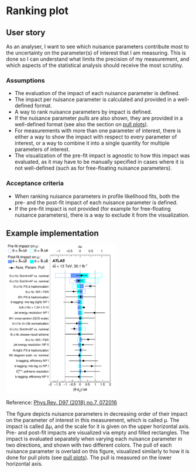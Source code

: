 # Ranking plot

## User story
As an analyser, I want to see which nuisance parameters contribute most to the uncertainty on the parameter(s) of interest that I am measuring.
This is done so I can understand what limits the precision of my measurement, and which aspects of the statistical analysis should receive the most scrutiny.

### Assumptions
- The evaluation of the impact of each nuisance parameter is defined.
- The impact per nuisance parameter is calculated and provided in a well-defined format.
- A way to rank nuisance parameters by impact is defined.
- If the nuisance parameter _pulls_ are also shown, they are provided in a well-defined format (see also the section on [pull plots](pull-plot.md)).
- For measurements with more than one parameter of interest, there is either a way to show the impact with respect to every parameter of interest, or a way to combine it into a single quantity for multiple parameters of interest.
- The visualization of the pre-fit impact is agnostic to how this impact was evaluated, as it may have to be manually specified in cases where it is not well-defined (such as for free-floating nuisance parameters).

### Acceptance criteria
- When ranking nuisance parameters in profile likelihood fits, both the pre- and the post-fit impact of each nuisance parameter is defined.
- If the pre-fit impact is not provided (for example for free-floating nuisance parameters), there is a way to exclude it from the visualization.

## Example implementation
<img src="figures/ranking-plot.png" alt="ranking plot" width="300"/>

Reference: [Phys.Rev. D97 (2018) no.7, 072016](https://doi.org/10.1103/PhysRevD.97.072016)

The figure depicts nuisance parameters in decreasing order of their impact on the parameter of interest in this measurement, which is called μ.
The impact is called Δμ, and the scale for it is given on the upper horizontal axis.
Pre- and post-fit impacts are visualized via empty and filled rectangles.
The impact is evaluated separately when varying each nuisance parameter in two directions, and shown with two different colors.
The pull of each nuisance parameter is overlaid on this figure, visualized similarly to how it is done for pull plots (see [pull plots](pull-plot.md)).
The pull is measured on the lower horizontal axis.